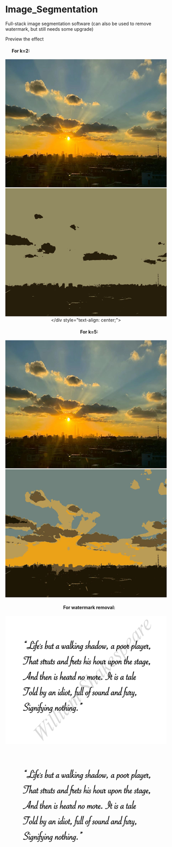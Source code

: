 # Image_Segmentation
Full-stack image segmentation software (can also be used to remove watermark, but still needs some upgrade)

Preview the effect
    <div>
        <h4>&nbsp;&nbsp;&nbsp;&nbsp;&nbsp;&nbsp;For k=2:</h4>
        <div style="text-align: center;">
            <img src="static/view.jpg" alt="BEFORE" height="400">
            <img src="static/view_2.jpg" alt="AFTER" height="400">
        </div style="text-align: center;">
        <h4>&nbsp;&nbsp;&nbsp;&nbsp;&nbsp;&nbsp;For k=5:</h4>
        <div style="text-align: center;">
            <img src="static/view.jpg" alt="BEFORE" height="400">
            <img src="static/view_5.jpg" alt="AFTER" height="400">
        </div>
        <h4>&nbsp;&nbsp;&nbsp;&nbsp;&nbsp;&nbsp;For watermark removal:</h4>
        <div style="text-align: center;">
            <img src="static/Watermark.jpg" alt="BEFORE" height="400">
            <img src="static/Watermark_after.jpg" alt="AFTER" height="400">
        </div>
    </div>
